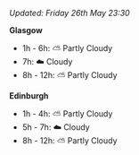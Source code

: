 *Updated: Friday 26th May 23:30*

**Glasgow**

* 1h - 6h: :partly_sunny: Partly Cloudy
* 7h: :cloud: Cloudy
* 8h - 12h: :partly_sunny: Partly Cloudy

**Edinburgh**

* 1h - 4h: :partly_sunny: Partly Cloudy
* 5h - 7h: :cloud: Cloudy
* 8h - 12h: :partly_sunny: Partly Cloudy
